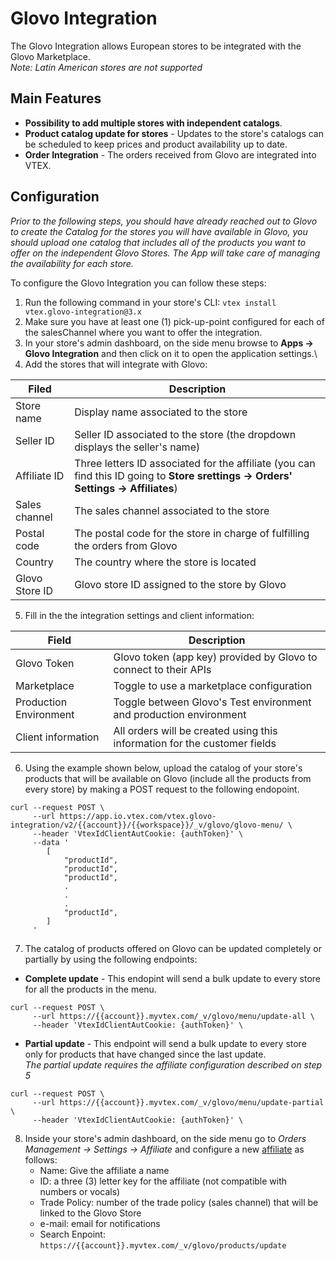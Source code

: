 # Glovo Integration

The Glovo Integration allows European stores to be integrated with the Glovo Marketplace.\
_Note: Latin American stores are not supported_

## Main Features

- **Possibility to add multiple stores with independent catalogs**.
- **Product catalog update for stores** - Updates to the store's catalogs can be scheduled to keep prices and product availability up to date.
- **Order Integration** - The orders received from Glovo are integrated into VTEX.

## Configuration

_Prior to the following steps, you should have already reached out to Glovo to create the Catalog for the stores you will have available in Glovo, you should upload one catalog that includes all of the products you want to offer on the independent Glovo Stores. The App will take care of managing the availability for each store._

To configure the Glovo Integration you can follow these steps:

1. Run the following command in your store's CLI: `vtex install vtex.glovo-integration@3.x`
2. Make sure you have at least one (1) pick-up-point configured for each of the salesChannel where you want to offer the integration.
3. In your store's admin dashboard, on the side menu browse to **Apps -> Glovo Integration** and then click on it to open the application settings.\
4. Add the stores that will integrate with Glovo:

| Filed          | Description                                                                                                                         |
| -------------- | ----------------------------------------------------------------------------------------------------------------------------------- |
| Store name     | Display name associated to the store                                                                                                |
| Seller ID      | Seller ID associated to the store (the dropdown displays the seller's name)                                                         |
| Affiliate ID   | Three letters ID associated for the affiliate (you can find this ID going to **Store srettings -> Orders' Settings -> Affiliates**) |
| Sales channel  | The sales channel associated to the store                                                                                           |
| Postal code    | The postal code for the store in charge of fulfilling the orders from Glovo                                                         |
| Country        | The country where the store is located                                                                                              |
| Glovo Store ID | Glovo store ID assigned to the store by Glovo                                                                                       |

5. Fill in the the integration settings and client information:

| Field                  | Description                                                               |
| ---------------------- | ------------------------------------------------------------------------- |
| Glovo Token            | Glovo token (app key) provided by Glovo to connect to their APIs          |
| Marketplace            | Toggle to use a marketplace configuration                                 |
| Production Environment | Toggle between Glovo's Test environment and production environment        |
| Client information     | All orders will be created using this information for the customer fields |

6.  Using the example shown below, upload the catalog of your store's products that will be available on Glovo (include all the products from every store) by making a POST request to the following endopoint.

```
curl --request POST \
     --url https://app.io.vtex.com/vtex.glovo-integration/v2/{{account}}/{{workspace}}/_v/glovo/glovo-menu/ \
     --header 'VtexIdClientAutCookie: {authToken}' \
     --data '
        [
            "productId",
            "productId",
            "productId",
            .
            .
            .
            "productId",
        ]
     '
```

7. The catalog of products offered on Glovo can be updated completely or partially by using the following endpoints:

- **Complete update** - This endopint will send a bulk update to every store for all the products in the menu.

```
curl --request POST \
     --url https://{{account}}.myvtex.com/_v/glovo/menu/update-all \
     --header 'VtexIdClientAutCookie: {authToken}' \
```

- **Partial update** - This endpoint will send a bulk update to every store only for products that have changed since the last update.\
  _The partial update requires the affiliate configuration described on step 5_

```
curl --request POST \
     --url https://{{account}}.myvtex.com/_v/glovo/menu/update-partial \
     --header 'VtexIdClientAutCookie: {authToken}' \
```

8. Inside your store's admin dashboard, on the side menu go to _Orders Management -> Settings -> Affiliate_ and configure a new [affiliate](https://help.vtex.com/en/tutorial/integration-guide-consuming-catalog-information-for-use-in-an-external-service) as follows:
   - Name: Give the affiliate a name
   - ID: a three (3) letter key for the affiliate (not compatible with numbers or vocals)
   - Trade Policy: number of the trade policy (sales channel) that will be linked to the Glovo Store
   - e-mail: email for notifications
   - Search Enpoint: `https://{{account}}.myvtex.com/_v/glovo/products/update`
